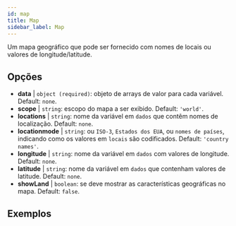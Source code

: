 ```yaml
---
id: map
title: Map
sidebar_label: Map
---
```


Um mapa geográfico que pode ser fornecido com nomes de locais ou valores de longitude/latitude.

## Opções

* __data__ | `object (required)`: objeto de arrays de valor para cada variável. Default: `none`.
* __scope__ | `string`: escopo do mapa a ser exibido. Default: `'world'`.
* __locations__ | `string`: nome da variável em `dados` que contêm nomes de localização. Default: `none`.
* __locationmode__ | `string`: ou `ISO-3`, `Estados dos EUA`, ou `nomes de países`, indicando como os valores em `locais` são codificados. Default: `'country names'`.
* __longitude__ | `string`: nome da variável em `dados` com valores de longitude. Default: `none`.
* __latitude__ | `string`: nome da variável em `dados` que contenham valores de latitude. Default: `none`.
* __showLand__ | `boolean`: se deve mostrar as características geográficas no mapa. Default: `false`.


## Exemplos
